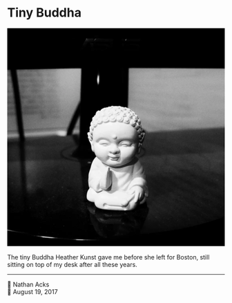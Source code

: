 # Tiny Buddha

![A black-and-white photo of a tiny plastic Buddha sitting on a shiny black surface](assets/2017-08-19-tiny-buddha.webp)

The tiny Buddha Heather Kunst gave me before she left for Boston, still sitting on top of my desk after all these years.

- - - -

<span aria-hidden="true">👤</span> Nathan Acks  
<span aria-hidden="true">📅</span> August 19, 2017

